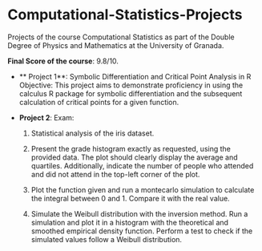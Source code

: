 # Computational-Statistics-Projects
Projects of the course Computational Statistics as part of the Double Degree of Physics and Mathematics at the University of Granada.

**Final Score of the course**: 9.8/10.

- ** Project 1**: Symbolic Differentiation and Critical Point Analysis in R
Objective: This project aims to demonstrate proficiency in using the calculus R package for symbolic differentiation and the subsequent calculation of critical points for a given function.

- **Project 2**: Exam:

  1. Statistical analysis of the iris dataset.
    
  2. Present the grade histogram exactly as requested, using the provided data. The plot should clearly display the average and quartiles. Additionally, indicate the number of people who attended and did not attend in the top-left corner of the plot.
     
  3. Plot the function given and run a montecarlo simulation to calculate the integral between 0 and 1. Compare it with the real value.

  4. Simulate the Weibull distribution with the inversion method. Run a simulation and plot it in a histogram with the theoretical and smoothed empirical density function. Perform a test to check if the simulated values follow a Weibull distribution. 
